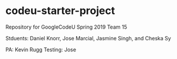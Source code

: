 # codeu-starter-project

Repository for GoogleCodeU Spring 2019 Team 15


Stduents: Daniel Knorr, Jose Marcial, Jasmine Singh, and Cheska Sy


PA: Kevin Rugg
Testing: Jose